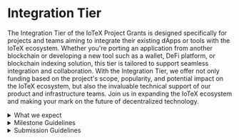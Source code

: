 # Integration Tier

The Integration Tier of the IoTeX Project Grants is designed specifically for projects and teams aiming to integrate their existing dApps or tools with the IoTeX ecosystem. Whether you're porting an application from another blockchain or developing a new tool such as a wallet, DeFi platform, or blockchain indexing solution, this tier is tailored to support seamless integration and collaboration. With the Integration Tier, we offer not only funding based on the project's scope, popularity, and potential impact on the IoTeX ecosystem, but also the invaluable technical support of our product and infrastructure teams. Join us in expanding the IoTeX ecosystem and making your mark on the future of decentralized technology.

<details>

<summary>What we expect</summary>

* **Proven expertise and experience:** \
  Demonstrate your team's experience in the relevant field, including past projects, GitHub repositories, or other relevant work that showcases your team's capabilities.
* **Existing dApp or tool:** \
  Your project should have an existing dApp or tool on another blockchain or in development, which you intend to integrate with the IoTeX ecosystem.
* **Clear integration plan:** \
  Provide a well-defined plan outlining the steps for integration, including an estimated timeline and any resources needed.
* **Successful integration:** \
  We expect your team to complete the integration of your dApp or tool with the IoTeX ecosystem within the proposed timeline.
* **Active collaboration:** \
  Maintain active communication with the IoTeX product and infrastructure teams, ensuring smooth collaboration and addressing any technical challenges that may arise.
* **Community engagement:** \
  Engage with the IoTeX community, providing updates on the integration progress, seeking feedback, and addressing any questions or concerns.\


</details>

<details>

<summary>Milestone Guidelines</summary>

For each milestone, payouts will be issued on a monthly basis for 1 year, meaning that each milestone amount will be divided by 12 (months) and paid monthly if the relevant metric has been met for that month. Since the success of a milestone is assessed by the team monthly, it's important to keep the metrics consistent over time.

* **Number of Milestones:** \
  We encourage projects to stick to 3 milestones, unless strictly necessary.
* **Completion Time:** \
  Completing a submission should not take much more than 3 months (if you're applying for a larger project, think about splitting it into multiple submissions)
*   **Metrics:**

    Remember that these metrics are assessed monthly, and should be consistent over time. While these are the **ONLY** metrics we accept, it is up to you to attach an amount to them that is proportional to the funding you're requesting.

    \- **TVL** (Total Value Locked)

    \- **Transaction Volume**

    \- **Community Engagement**\


    Some **example metrics** might look like this:&#x20;

    * _**1M USD of TVL** (Total Transaction Locked) on IoTeX per month_
    * _More than **20,000 daily blockchain transactions** consistently over 1 month_
    * _Twitter marketing mentioning IoTeX, e.g. minimum **1 Tweet/day over one month**, with a minimum number of "**n**" impressions overall_\



* **Funds distribution across milestones:**\
  15% - 25% - 60%

</details>

<details>

<summary>Submission Guidelines</summary>

* **Project overview:** \
  Provide a detailed description of your project, including its background, purpose, and the problem it aims to solve.
* **Nature of your project:**\
  It would be good for you and your team to include some of the following info about the nature of your project. Is your project open source? Are you committing to staking a certain amount of IOTX tokens on the IoTeX chain? Are you thinking of donating a percentage of your tokens to the IoTeX Foundation? \
  **NOTE** that this info is not required, nor will it impact the outcome of your proposal, but it's definitely great to include if it applies to you in any way.&#x20;
* **Integration plan:** \
  Outline the steps your team will take to integrate the dApp or tool with the IoTeX ecosystem, including the estimated timeline and required resources.
* **Team information:** \
  Introduce your team members, their roles, and their relevant experience or skills that will contribute to the success of the integration.
* **Funding request:** \
  Specify the amount of funding requested, along with a clear breakdown of how the funds will be utilized throughout the integration process.
* **Milestones**: \
  Define the key milestones for your project, including expected completion dates and measurable outcomes to gauge progress. Please refer to the [**Milestone Guidelines**](integration-tier.md#milestone-guidelines) section above.&#x20;
* **Technical documentation:** \
  Provide any technical documentation necessary for the IoTeX team to understand the project and its requirements, including architectural diagrams, API specifications, or other relevant technical materials.
* **Budget breakdown:** \
  Provide a detailed breakdown of the project budget, specifying how the requested funds will be allocated, and any additional resources required to complete the project.
* **Relevant Links:**\
  It's never too much. Feel free to share all relevant links that you think would help reviewers and community members better understand your project.&#x20;

</details>
